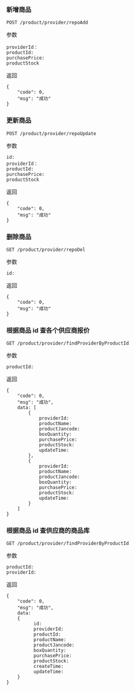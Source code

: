 ### 新增商品
```
POST /product/provider/repoAdd
```

参数
```
providerId：
productId:
purchasePrice:
productStock
```

返回
```
{
    "code": 0,
    "msg": "成功"
}
```


### 更新商品
```
POST /product/provider/repoUpdate
```

参数
```
id:
providerId：
productId:
purchasePrice:
productStock
```

返回
```
{
    "code": 0,
    "msg": "成功"
}
```



### 删除商品
```
GET /product/provider/repoDel
```

参数
```
id:
```

返回
```
{
    "code": 0,
    "msg": "成功"
}
```




### 根据商品 id 查各个供应商报价
```
GET /product/provider/findProviderByProductId
```

参数
```
productId:
```

返回
```
{
    "code": 0,
    "msg": "成功",
    data: [
        {
            providerId:
            productName:
            productJancode:
            boxQuantity:
            purchasePrice:
            productStock:
            updateTime:
        },
        {
            providerId:
            productName:
            productJancode:
            boxQuantity:
            purchasePrice:
            productStock:
            updateTime:
        }
    ]
}
```




### 根据商品 id 查供应商的商品库
```
GET /product/provider/findProviderByProductId
```

参数
```
productId:
providerId:
```

返回
```
{
    "code": 0,
    "msg": "成功",
    data: 
    {
          id:
          providerId:
          productId:
          productName:
          productJancode:
          boxQuantity:
          purchasePrice:
          productStock:
          createTime:
          updateTime:
    }
}
```